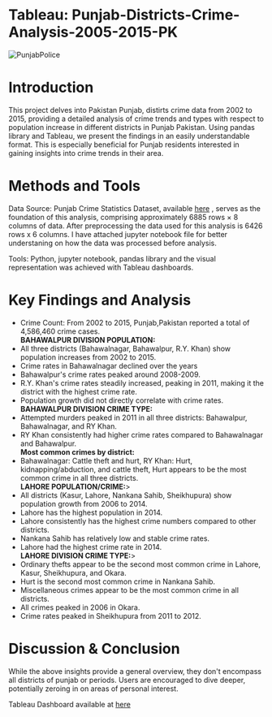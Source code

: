 # Tableau: Punjab-Districts-Crime-Analysis-2005-2015-PK
![PunjabPolice](https://github.com/MWali94/Punjab-Districts-Crime-Analysis-2005-215-PK/assets/65387808/d47c6906-911f-4f05-bd41-140ead49a912)


# **Introduction**    

This project delves into Pakistan Punjab, distirts crime data from 2002 to 2015, providing a detailed analysis of crime trends and types with respect to population increase in different districts in Punjab Pakistan. Using pandas library and Tableau, we present the findings in an easily understandable format. This is especially beneficial for Punjab residents interested in gaining insights into crime trends in their area.

# **Methods and Tools**

Data Source: Punjab Crime Statistics Dataset, available <a href="https://opendata.com.pk/dataset/crimes-committed-in-punjab-2002-2015/resource/3c430502-b94d-4f5d-a917-a0e778f71998">here</a> , serves as the foundation of this analysis, comprising approximately 6885 rows × 8 columns of data. After preprocessing the data used for this analysis is 6426 rows x 6 columns. I have attached jupyter notebook file for better understaning on how the data was processed before analysis.

Tools: Python, jupyter notebook, pandas library and the visual representation was achieved with Tableau dashboards.

# **Key Findings and Analysis**

<ul>
    <li>Crime Count: From 2002 to 2015, Punjab,Pakistan reported a total of 4,586,460 crime cases.</li>
    <strong>BAHAWALPUR DIVISION POPULATION:</strong>
    <li>All three districts (Bahawalnagar, Bahawalpur, R.Y. Khan) show population increases from 2002 to 2015.</li>
    <li>Crime rates in Bahawalnagar declined over the years</li>
    <li>Bahawalpur's crime rates peaked around 2008-2009.</li>
    <li>R.Y. Khan's crime rates steadily increased, peaking in 2011, making it the district with the highest crime rate.</li>
    <li>Population growth did not directly correlate with crime rates.</li>
    <strong>BAHAWALPUR DIVISION CRIME TYPE:</strong>
    <li>Attempted murders peaked in 2011 in all three districts: Bahawalpur, Bahawalnagar, and RY Khan.</li>
    <li>RY Khan consistently had higher crime rates compared to Bahawalnagar and Bahawalpur.</li>
    <strong>Most common crimes by district:</strong>
    <li>Bahawalnagar: Cattle theft and hurt, RY Khan: Hurt, kidnapping/abduction, and cattle theft, Hurt appears to be the most common crime in all three districts.</li>
    <strong>LAHORE POPULATION/CRIME:</strong>>
    <li>All districts (Kasur, Lahore, Nankana Sahib, Sheikhupura) show population growth from 2006 to 2014.</li>
    <li>Lahore has the highest population in 2014.</li>
    <li>Lahore consistently has the highest crime numbers compared to other districts.</li>
    <li>Nankana Sahib has relatively low and stable crime rates.</li>
    <li>Lahore had the highest crime rate in 2014.</li>
    <strong>LAHORE DIVISION CRIME TYPE:</strong>>
    <li>Ordinary thefts appear to be the second most common crime in Lahore, Kasur, Sheikhupura, and Okara.</li>
    <li>Hurt is the second most common crime in Nankana Sahib.</li>
    <li>Miscellaneous crimes appear to be the most common crime in all districts.</li>
    <li>All crimes peaked in 2006 in Okara.</li>
    <li>Crime rates peaked in Sheikhupura from 2011 to 2012.</li>

    
</ul>

# **Discussion & Conclusion**

While the above insights provide a general overview, they don't encompass all districts of punjab or periods. Users are encouraged to dive deeper, potentially zeroing in on areas of personal interest. 

Tableau Dashboard available at <a href="https://public.tableau.com/shared/KF4BHW4YX?:display_count=n&:origin=viz_share_link">here</a>

